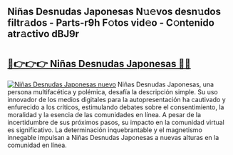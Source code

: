 ## Niñas Desnudas Japonesas N𝚞𝚎vos desn𝚞dos filtr𝚊dos - Parts-r9h F𝚘tos vid𝚎o - C𝚘ntenido atr𝚊ctivo dBJ9r

# <h2><a href="http://mb05wy.tromn.icu/?c=Ni%c3%b1as+Desnudas+Japonesas">🔗👉👉👉 Niñas Desnudas Japonesas 🔗🔗</a></h2>

[![Niñas Desnudas Japonesas nuevo](https://i.imgur.com/pEAQMta.gif)](http://mb05wy.tromn.icu/?c=Ni%c3%b1as+Desnudas+Japonesas)
Niñas Desnudas Japonesas, una persona multifacética y polémica, desafía la descripción simple. Su uso innovador de los medios digitales para la autopresentación ha cautivado y enfurecido a los críticos, estimulando debates sobre el consentimiento, la moralidad y la esencia de las comunidades en línea. A pesar de la incertidumbre de sus próximos pasos, su impacto en la comunidad virtual es significativo. La determinación inquebrantable y el magnetismo innegable impulsan a Niñas Desnudas Japonesas a nuevas alturas en la comunidad en línea.
